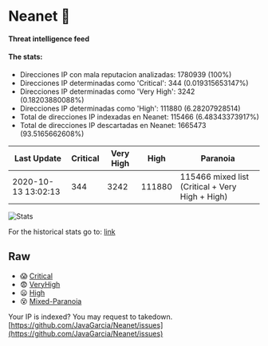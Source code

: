 # Neanet :hocho:
#### Threat intelligence feed
#### The stats:

- Direcciones IP con mala reputacion analizadas: 1780939 (100%)
- Direcciones IP determinadas como 'Critical':  344 (0.019315653147%)
- Direcciones IP determinadas como 'Very High':  3242 (0.18203880088%)
- Direcciones IP determinadas como 'High':  111880 (6.28207928514)
- Total de direcciones IP indexadas en Neanet:  115466 (6.48343373917%)
- Total de direcciones IP descartadas en Neanet:  1665473 (93.5165662608%)

| Last Update | Critical | Very High | High | Paranoia |
| --- | --- | --- | --- | --- |
| 2020-10-13 13:02:13 | 344 | 3242 | 111880 | 115466 mixed list (Critical + Very High + High)|

![Stats](https://docs.google.com/spreadsheets/d/e/2PACX-1vSnaNMIXVabIpDJjufMlzH7poXnshF3mgd8Is1g9ytUEzVsP5my4Trn8f-xkoLLQ38xpL3HtmUexLo6/pubchart?oid=501124687&format=image)

For the historical stats go to: [link](/stats.csv)
## Raw
- :scream: [Critical](https://raw.githubusercontent.com/JavaGarcia/Neanet/master/blacklists/neanet_critical.txt)
- :fearful: [VeryHigh](https://raw.githubusercontent.com/JavaGarcia/Neanet/master/blacklists/neanet_veryHigh.txtt)
- :frowning: [High](https://raw.githubusercontent.com/JavaGarcia/Neanet/master/blacklists/neanet_high.txt)
- :dizzy_face: [Mixed-Paranoia](https://raw.githubusercontent.com/JavaGarcia/Neanet/master/blacklists/neanet_all.txt)


Your IP is indexed? You may request to takedown. [https://github.com/JavaGarcia/Neanet/issues](https://github.com/JavaGarcia/Neanet/issues)








































































































































































































































































































































































































































































































































































































































































































































































































































































































































































































































































































































































































































































































































































































































